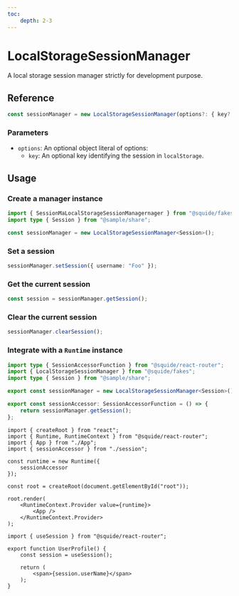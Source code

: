 ```yaml
---
toc:
    depth: 2-3
---
```


# LocalStorageSessionManager

A local storage session manager strictly for development purpose.

## Reference

```ts
const sessionManager = new LocalStorageSessionManager(options?: { key? })
```

### Parameters

- `options`: An optional object literal of options:
    - `key`: An optional key identifying the session in `localStorage`.

## Usage

### Create a manager instance

```ts
import { SessionMaLocalStorageSessionManagernager } from "@squide/fakes";
import type { Session } from "@sample/share";

const sessionManager = new LocalStorageSessionManager<Session>();
```

### Set a session

```ts
sessionManager.setSession({ username: "Foo" });
```

### Get the current session

```ts
const session = sessionManager.getSession();
```

### Clear the current session

```ts
sessionManager.clearSession();
```

### Integrate with a `Runtime` instance

```ts !#8 host/src/session.ts
import type { SessionAccessorFunction } from "@squide/react-router";
import { LocalStorageSessionManager } from "@squide/fakes";
import type { Session } from "@sample/share";

export const sessionManager = new LocalStorageSessionManager<Session>();

export const sessionAccessor: SessionAccessorFunction = () => {
    return sessionManager.getSession();
};
```

```tsx !#4,6-8 host/src/bootstrap.tsx
import { createRoot } from "react";
import { Runtime, RuntimeContext } from "@squide/react-router";
import { App } from "./App";
import { sessionAccessor } from "./session";

const runtime = new Runtime({
    sessionAccessor
});

const root = createRoot(document.getElementById("root"));

root.render(
    <RuntimeContext.Provider value={runtime}>
        <App />
    </RuntimeContext.Provider>
);
```

```tsx !#4 remote-module/src/UserProfile.tsx
import { useSession } from "@squide/react-router";

export function UserProfile() {
    const session = useSession();

    return (
        <span>{session.userName}</span>
    );
}
```

